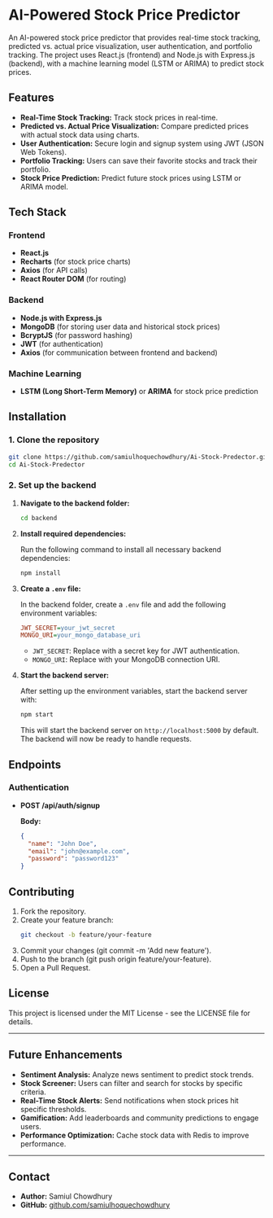# AI-Powered Stock Price Predictor

An AI-powered stock price predictor that provides real-time stock tracking, predicted vs. actual price visualization, user authentication, and portfolio tracking. The project uses React.js (frontend) and Node.js with Express.js (backend), with a machine learning model (LSTM or ARIMA) to predict stock prices.

## Features

- **Real-Time Stock Tracking:** Track stock prices in real-time.
- **Predicted vs. Actual Price Visualization:** Compare predicted prices with actual stock data using charts.
- **User Authentication:** Secure login and signup system using JWT (JSON Web Tokens).
- **Portfolio Tracking:** Users can save their favorite stocks and track their portfolio.
- **Stock Price Prediction:** Predict future stock prices using LSTM or ARIMA model.

## Tech Stack

### Frontend

- **React.js**
- **Recharts** (for stock price charts)
- **Axios** (for API calls)
- **React Router DOM** (for routing)

### Backend

- **Node.js with Express.js**
- **MongoDB** (for storing user data and historical stock prices)
- **BcryptJS** (for password hashing)
- **JWT** (for authentication)
- **Axios** (for communication between frontend and backend)

### Machine Learning

- **LSTM (Long Short-Term Memory)** or **ARIMA** for stock price prediction

## Installation

### 1. Clone the repository

```bash
git clone https://github.com/samiulhoquechowdhury/Ai-Stock-Predector.git
cd Ai-Stock-Predector
```

### 2. Set up the backend

1. **Navigate to the backend folder:**

   ```bash
   cd backend
   ```

2. **Install required dependencies:**

   Run the following command to install all necessary backend dependencies:

   ```bash
   npm install
   ```

3. **Create a `.env` file:**

   In the backend folder, create a `.env` file and add the following environment variables:

   ```ini
   JWT_SECRET=your_jwt_secret
   MONGO_URI=your_mongo_database_uri
   ```

   - `JWT_SECRET`: Replace with a secret key for JWT authentication.
   - `MONGO_URI`: Replace with your MongoDB connection URI.

4. **Start the backend server:**

   After setting up the environment variables, start the backend server with:

   ```bash
   npm start
   ```

   This will start the backend server on `http://localhost:5000` by default. The backend will now be ready to handle requests.

## Endpoints

### Authentication

- **POST /api/auth/signup**

  **Body:**

  ```json
  {
    "name": "John Doe",
    "email": "john@example.com",
    "password": "password123"
  }
  ```

## Contributing

1. Fork the repository.
2. Create your feature branch:
   ```bash
   git checkout -b feature/your-feature
   ```
3. Commit your changes (git commit -m 'Add new feature').
4. Push to the branch (git push origin feature/your-feature).
5. Open a Pull Request.

## License

This project is licensed under the MIT License - see the LICENSE file for details.

---

## Future Enhancements

- **Sentiment Analysis:** Analyze news sentiment to predict stock trends.
- **Stock Screener:** Users can filter and search for stocks by specific criteria.
- **Real-Time Stock Alerts:** Send notifications when stock prices hit specific thresholds.
- **Gamification:** Add leaderboards and community predictions to engage users.
- **Performance Optimization:** Cache stock data with Redis to improve performance.

---

## Contact

- **Author:** Samiul Chowdhury
- **GitHub:** [github.com/samiulhoquechowdhury](https://github.com/samiulhoquechowdhury)
